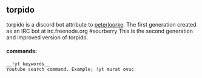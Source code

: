 ## torpido

torpido is a discord bot attribute to [peterloorke](https://github.com/egemenyildiz). The first generation created as an IRC bot at irc.freenode.org #sourberry
This is the second generation and improved version of torpido.

#### commands:

```
__!yt keywords__
Youtube search command. Example; !yt murat ovuc
```
